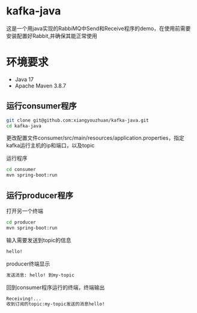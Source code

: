 # kafka-java

这是一个用java实现的RabbiMQ中Send和Receive程序的demo，在使用前需要安装配置好Rabbit,并确保其能正常使用

# 环境要求
* Java 17
* Apache Maven 3.8.7

## 运行consumer程序
```bash
git clone git@github.com:xiangyouzhuan/kafka-java.git
cd kafka-java
```

更改配置文件consumer/src/main/resources/application.properties，指定kafka运行主机的ip和端口，以及topic

运行程序
```bash
cd consumer
mvn spring-boot:run
```

## 运行producer程序
打开另一个终端
```bash
cd producer
mvn spring-boot:run
```

输入需要发送到topic的信息
```bash
hello!
```
producer终端显示
```bash
发送消息: hello! 到my-topic
```

回到consumer程序运行的终端，终端输出
```bash
Receiving!...
收到订阅的topic:my-topic发送的消息hello!
```






